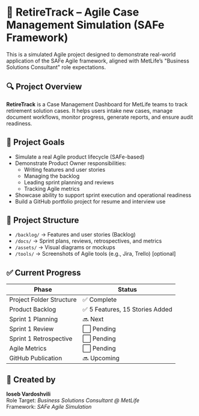 # 🧩 RetireTrack – Agile Case Management Simulation (SAFe Framework)

This is a simulated Agile project designed to demonstrate real-world application of the SAFe Agile framework, aligned with MetLife’s "Business Solutions Consultant" role expectations.

## 🔍 Project Overview

**RetireTrack** is a Case Management Dashboard for MetLife teams to track retirement solution cases. It helps users intake new cases, manage document workflows, monitor progress, generate reports, and ensure audit readiness.

## 🧠 Project Goals

- Simulate a real Agile product lifecycle (SAFe-based)
- Demonstrate Product Owner responsibilities:
  - Writing features and user stories
  - Managing the backlog
  - Leading sprint planning and reviews
  - Tracking Agile metrics
- Showcase ability to support sprint execution and operational readiness
- Build a GitHub portfolio project for resume and interview use

## 📂 Project Structure

- `/backlog/` → Features and user stories (Backlog)
- `/docs/` → Sprint plans, reviews, retrospectives, and metrics
- `/assets/` → Visual diagrams or mockups
- `/tools/` → Screenshots of Agile tools (e.g., Jira, Trello) [optional]

## ✅ Current Progress

| Phase | Status |
|-------|--------|
| Project Folder Structure | ✅ Complete |
| Product Backlog | ✅ 5 Features, 15 Stories Added |
| Sprint 1 Planning | 🔜 Next |
| Sprint 1 Review | ⬜ Pending |
| Sprint 1 Retrospective | ⬜ Pending |
| Agile Metrics | ⬜ Pending |
| GitHub Publication | 🔜 Upcoming |

## 👤 Created by

**Ioseb Vardoshvili**  
Role Target: *Business Solutions Consultant @ MetLife*  
Framework: *SAFe Agile Simulation*
